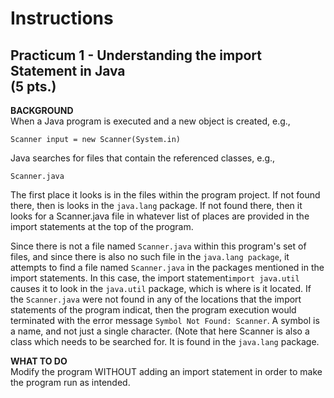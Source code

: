 # Instructions  

## Practicum 1 - Understanding the import Statement in Java<br> (5 pts.)

**BACKGROUND**<br>
When a Java program is executed and a new object is
created, e.g., 

`Scanner input = new Scanner(System.in)`

Java searches for files that contain the referenced classes,
e.g.,

`Scanner.java`

The first place it looks is in the files within
the program project. If not found there, then is looks
in the `java.lang` package. If not found there, then it
looks for a Scanner.java file in whatever list of places are
provided in the import statements at the top of the
program. 

Since there is not a file named `Scanner.java`
within this program's set of files, and since there
is also no such file in the `java.lang package`, it
attempts to find a file named `Scanner.java` in the packages mentioned
in the import statements. In this case, the import
statement`import java.util` causes it to look in
the `java.util` package, which is where is it located.
If the `Scanner.java` were not found in any of the 
locations that the import statements of the program
indicat, then the program execution would terminated
with the error message `Symbol Not Found: Scanner`.
A symbol is a name, and not just a single character.
(Note that here Scanner is also a class which needs to
be searched for. It is found in the `java.lang` package.

**WHAT TO DO**<br>
Modify the program WITHOUT adding an import statement
in order to make the program run as intended.
